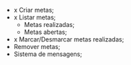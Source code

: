 - x Criar metas;
- x Listar metas;
    - Metas realizadas;
    - Metas abertas;
- x Marcar/Desmarcar metas realizadas;
- Remover metas;
- Sistema de mensagens;